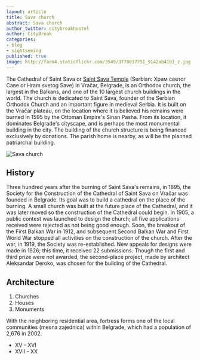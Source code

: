 ```yaml
---
layout: article
title: Sava church
abstract: Sava church
author_twitter: citybreakhostel
author: CityBreak
categories:
- blog
- sightseeing
published: true
image: http://farm4.staticflickr.com/3549/3770037751_9142ab41b1_z.jpg
---
```



The Cathedral of Saint Sava or [Saint Sava Temple](http://en.wikipedia.org/wiki/Cathedral_of_Saint_Sava) (Serbian: Храм светог Саве or Hram svetog Save) in Vračar, Belgrade, is an Orthodox church, the largest in the Balkans, and one of the 10 largest church buildings in the world. The church is dedicated to Saint Sava, founder of the Serbian Orthodox Church and an important figure in medieval Serbia. It is built on the Vračar plateau, on the location where it is believed his remains were burned in 1595 by the Ottoman Empire's Sinan Pasha. From its location, it dominates Belgrade's cityscape, and is perhaps the most monumental building in the city. The building of the church structure is being financed exclusively by donations. The parish home is nearby, as will be the planned patriarchal building.

<div class="post-image">
	<img src="http://farm4.staticflickr.com/3549/3770037751_9142ab41b1_b.jpg" title="Sava church" alt="Sava church"></div>

## History
Three hundred years after the burning of Saint Sava's remains, in 1895, the Society for the Construction of the Cathedral of Saint Sava on Vračar was founded in Belgrade. Its goal was to build a cathedral on the place of the burning. A small church was built at the future place of the Cathedral, and it was later moved so the construction of the Cathedral could begin. In 1905, a public contest was launched to design the church; all five applications received were rejected as not being good enough. Soon, the breakout of the First Balkan War in 1912, and subsequent Second Balkan War and First World War stopped all activities on the construction of the church. After the war, in 1919, the Society was re-established. New appeals for designs were made in 1926; this time, it received 22 submissions. Though the first and third prize were not awarded, the second-place project, made by architect Aleksandar Deroko, was chosen for the building of the Cathedral.


## Architecture

1. Churches
2. Houses
3. Monuments

With the neighboring residential area, fortress forms one of the local communities (mesna zajednica) within Belgrade, which had a population of 2,676 in 2002.

* XV - XVI
* XVII - XX